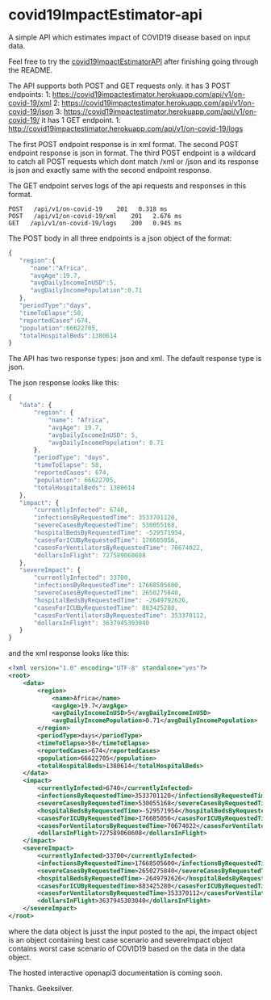 # covid19ImpactEstimator-api
A simple API which estimates impact of COVID19 disease based on input data.

Feel free to try the [covid19ImpactEstimatorAPI](https://covid19impactestimator.herokuapp.com/api/v1/on-covid-19/) after finishing going through the README.

The API supports both POST and GET requests only.
   it has 3 POST endpoints:
      1: https://covid19impactestimator.herokuapp.com/api/v1/on-covid-19/xml
      2: https://covid19impactestimator.herokuapp.com/api/v1/on-covid-19/json
      3: https://covid19impactestimator.herokuapp.com/api/v1/on-covid-19/
    it has 1 GET endpoint.
      1: http://covid19impactestimator.herokuapp.com/api/v1/on-covid-19/logs
      
The first POST endpoint response is in xml format.
The second POST endpoint response is json in format.
The third POST endpoint is a wildcard to catch all POST requests which dont match /xml or /json and its response is json and exactly same with the second endpoint response.

The GET endpoint serves logs of the api requests and responses in this format.
```text
POST   /api/v1/on-covid-19    201   0.318 ms
POST   /api/v1/on-covid-19/xml    201   2.676 ms
GET   /api/v1/on-covid-19/logs    200   0.945 ms
```

The POST body in all three endpoints is a json object of the format:
```javascript
{
   "region":{
      "name":"Africa",
      "avgAge":19.7,
      "avgDailyIncomeInUSD":5,
      "avgDailyIncomePopulation":0.71
   },
   "periodType":"days",
   "timeToElapse":58,
   "reportedCases":674,
   "population":66622705,
   "totalHospitalBeds":1380614
}
```

The API has two response types:
  json and xml.
The default response type is json.
 
 The json response looks like this:
 ```javascript
 {
    "data": {
        "region": {
            "name": "Africa",
            "avgAge": 19.7,
            "avgDailyIncomeInUSD": 5,
            "avgDailyIncomePopulation": 0.71
        },
        "periodType": "days",
        "timeToElapse": 58,
        "reportedCases": 674,
        "population": 66622705,
        "totalHospitalBeds": 1380614
    },
    "impact": {
        "currentlyInfected": 6740,
        "infectionsByRequestedTime": 3533701120,
        "severeCasesByRequestedTime": 530055168,
        "hospitalBedsByRequestedTime": -529571954,
        "casesForICUByRequestedTime": 176685056,
        "casesForVentilatorsByRequestedTime": 70674022,
        "dollarsInFlight": 727589060608
    },
    "severeImpact": {
        "currentlyInfected": 33700,
        "infectionsByRequestedTime": 17668505600,
        "severeCasesByRequestedTime": 2650275840,
        "hospitalBedsByRequestedTime": -2649792626,
        "casesForICUByRequestedTime": 883425280,
        "casesForVentilatorsByRequestedTime": 353370112,
        "dollarsInFlight": 3637945303040
    }
}
```

and the xml response looks like this:
```xml
<?xml version="1.0" encoding="UTF-8" standalone="yes"?>
<root>
    <data>
        <region>
            <name>Africa</name>
            <avgAge>19.7</avgAge>
            <avgDailyIncomeInUSD>5</avgDailyIncomeInUSD>
            <avgDailyIncomePopulation>0.71</avgDailyIncomePopulation>
        </region>
        <periodType>days</periodType>
        <timeToElapse>58</timeToElapse>
        <reportedCases>674</reportedCases>
        <population>66622705</population>
        <totalHospitalBeds>1380614</totalHospitalBeds>
    </data>
    <impact>
        <currentlyInfected>6740</currentlyInfected>
        <infectionsByRequestedTime>3533701120</infectionsByRequestedTime>
        <severeCasesByRequestedTime>530055168</severeCasesByRequestedTime>
        <hospitalBedsByRequestedTime>-529571954</hospitalBedsByRequestedTime>
        <casesForICUByRequestedTime>176685056</casesForICUByRequestedTime>
        <casesForVentilatorsByRequestedTime>70674022</casesForVentilatorsByRequestedTime>
        <dollarsInFlight>727589060608</dollarsInFlight>
    </impact>
    <severeImpact>
        <currentlyInfected>33700</currentlyInfected>
        <infectionsByRequestedTime>17668505600</infectionsByRequestedTime>
        <severeCasesByRequestedTime>2650275840</severeCasesByRequestedTime>
        <hospitalBedsByRequestedTime>-2649792626</hospitalBedsByRequestedTime>
        <casesForICUByRequestedTime>883425280</casesForICUByRequestedTime>
        <casesForVentilatorsByRequestedTime>353370112</casesForVentilatorsByRequestedTime>
        <dollarsInFlight>3637945303040</dollarsInFlight>
    </severeImpact>
</root>
```

where the data object is jusst the input posted to the api,
the impact object is an object containing best case scenario
and severeImpact object contains worst case scenario of COVID19 based on the data in the data object.

The hosted interactive openapi3 documentation is coming soon.

Thanks.
Geeksilver.
